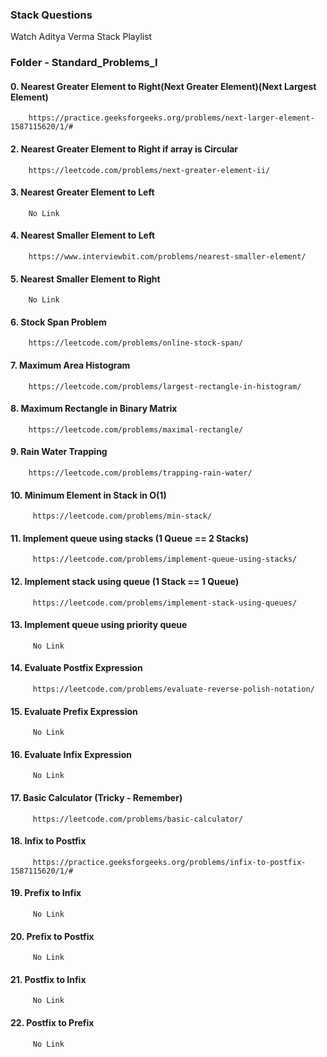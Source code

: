 ### Stack Questions

Watch Aditya Verma Stack Playlist

### Folder - Standard_Problems_I
#### 0. Nearest Greater Element to Right(Next Greater Element)(Next Largest Element)
        https://practice.geeksforgeeks.org/problems/next-larger-element-1587115620/1/#



#### 2. Nearest Greater Element to Right if array is Circular
        https://leetcode.com/problems/next-greater-element-ii/
        
#### 3. Nearest Greater Element to Left
        No Link
        
#### 4. Nearest Smaller Element to Left
        https://www.interviewbit.com/problems/nearest-smaller-element/
        
#### 5. Nearest Smaller Element to Right
        No Link 
        
#### 6. Stock Span Problem
        https://leetcode.com/problems/online-stock-span/
        
#### 7. Maximum Area Histogram
        https://leetcode.com/problems/largest-rectangle-in-histogram/
        
#### 8. Maximum Rectangle in Binary Matrix
        https://leetcode.com/problems/maximal-rectangle/
        
#### 9. Rain Water Trapping
        https://leetcode.com/problems/trapping-rain-water/
        
#### 10. Minimum Element in Stack in O(1)
         https://leetcode.com/problems/min-stack/

#### 11. Implement queue using stacks (1 Queue == 2 Stacks)
         https://leetcode.com/problems/implement-queue-using-stacks/
         
#### 12. Implement stack using queue (1 Stack == 1 Queue)
         https://leetcode.com/problems/implement-stack-using-queues/
         
#### 13. Implement queue using priority queue
         No Link

#### 14. Evaluate Postfix Expression
         https://leetcode.com/problems/evaluate-reverse-polish-notation/

#### 15. Evaluate Prefix Expression
         No Link
         
#### 16. Evaluate Infix Expression
         No Link
         
#### 17. Basic Calculator (Tricky - Remember)
         https://leetcode.com/problems/basic-calculator/

#### 18. Infix to Postfix
         https://practice.geeksforgeeks.org/problems/infix-to-postfix-1587115620/1/#
         
#### 19. Prefix to Infix
         No Link
      
#### 20. Prefix to Postfix
         No Link
         
#### 21. Postfix to Infix
         No Link
         
#### 22. Postfix to Prefix
         No Link
         
